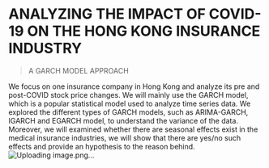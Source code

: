 # ANALYZING THE IMPACT OF COVID-19 ON THE HONG KONG INSURANCE INDUSTRY
> A GARCH MODEL APPROACH

We focus on one insurance company in Hong Kong and analyze its pre and post-COVID stock price changes. We will mainly use the GARCH model, which is a popular statistical model used to analyze time series data. We explored the different types of GARCH models, such as ARIMA-GARCH, IGARCH and EGARCH model, to understand the variance of the data. Moreover, we will examined whether there are seasonal effects exist in the medical insurance industries, we will show that there are yes/no such effects and provide an hypothesis to the reason behind.
![Uploading image.png…]()
